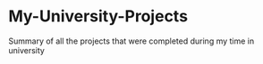 # My-University-Projects
Summary of all the projects that were completed during my time in university
